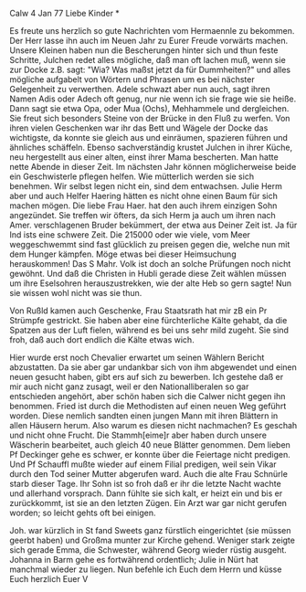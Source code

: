  Calw 4 Jan 77
Liebe Kinder <Sam>*

Es freute uns herzlich so gute Nachrichten vom Hermaennle zu bekommen. Der Herr lasse ihn auch im Neuen Jahr zu Eurer Freude vorwärts machen. Unsere Kleinen haben nun die Bescherungen hinter sich und thun feste Schritte, Julchen redet alles mögliche, daß man oft lachen muß, wenn sie zur Docke z.B. sagt: "Wia? Was maßst jetzt da für Dummheiten?" und alles mögliche aufgabelt von Wörtern und Phrasen um es bei nächster Gelegenheit zu verwerthen. Adele schwazt aber nun auch, sagt ihren Namen Adis oder Adech oft genug, nur nie wenn ich sie frage wie sie heiße. Dann sagt sie etwa Opa, oder Mua (Ochs), Mehhammele und dergleichen. Sie freut sich besonders Steine von der Brücke in den Fluß zu werfen. Von ihren vielen Geschenken war ihr das Bett und Wägele der Docke das wichtigste, da konnte sie gleich aus und einräumen, spazieren führen und ähnliches schäffeln. Ebenso sachverständig krustet Julchen in ihrer Küche, neu hergestellt aus einer alten, einst ihrer Mama bescherten. Man hatte nette Abende in dieser Zeit. Im nächsten Jahr können möglicherweise beide ein Geschwisterle pflegen helfen. Wie mütterlich werden sie sich benehmen. Wir selbst legen nicht ein, sind dem entwachsen. Julie Herm aber und auch Helfer Haering hätten es nicht ohne einen Baum für sich machen mögen. Die liebe Frau Haer. hat den auch ihrem einzigen Sohn angezündet. Sie treffen wir öfters, da sich Herm ja auch um ihren nach Amer. verschlagenen Bruder bekümmert, der etwa aus Deiner Zeit ist. 
Ja für Ind ists eine schwere Zeit. Die 215000 oder wie viele, vom Meer weggeschwemmt sind fast glücklich zu preisen gegen die, welche nun mit dem Hunger kämpfen. Möge etwas bei dieser Heimsuchung herauskommen! Das S Mahr. Volk ist doch an solche Prüfungen noch nicht gewöhnt. Und daß die Christen in Hubli gerade diese Zeit wählen müssen um ihre Eselsohren herauszustrekken, wie der alte Heb so gern sagte! Nun sie wissen wohl nicht was sie thun.

Von Rußld kamen auch Geschenke, Frau Staatsrath hat mir zB ein Pr Strümpfe gestrickt. Sie haben aber eine fürchterliche Kälte gehabt, da die Spatzen aus der Luft fielen, während es bei uns sehr mild zugeht. Sie sind froh, daß auch dort endlich die Kälte etwas wich.

Hier wurde erst noch Chevalier erwartet um seinen Wählern Bericht abzustatten. Da sie aber gar undankbar sich von ihm abgewendet und einen neuen gesucht haben, gibt ers auf sich zu bewerben. Ich gestehe daß er mir auch nicht ganz zusagt, weil er den Nationalliberalen so gar entschieden angehört, aber schön haben sich die Calwer nicht gegen ihn benommen. 
Fried ist durch die Methodisten auf einen neuen Weg geführt worden. Diese nemlich sandten einen jungen Mann mit ihren Blättern in allen Häusern herum. Also warum es diesen nicht nachmachen? Es geschah und nicht ohne Frucht. Die Stammh[eime]r aber haben durch unsere Wäscherin bearbeitet, auch gleich 40 neue Blätter genommen. Dem lieben Pf Deckinger gehe es schwer, er konnte über die Feiertage nicht predigen. Und Pf Schauffl mußte wieder auf einem Filial predigen, weil sein Vikar durch den Tod seiner Mutter abgerufen ward. Auch die alte Frau Schnürle starb dieser Tage. Ihr Sohn ist so froh daß er ihr die letzte Nacht wachte und allerhand vorsprach. Dann fühlte sie sich kalt, er heizt ein und bis er zurückkommt, ist sie an den letzten Zügen. Ein Arzt war gar nicht gerufen worden; so leicht gehts oft bei einigen.

Joh. war kürzlich in St fand Sweets ganz fürstlich eingerichtet (sie müssen geerbt haben) und Großma munter zur Kirche gehend. Weniger stark zeigte sich gerade Emma, die Schwester, während Georg wieder rüstig ausgeht. Johanna in Barm gehe es fortwährend ordentlich; Julie in Nürt hat manchmal wieder zu liegen. Nun befehle ich Euch dem Herrn und küsse Euch herzlich  Euer V
